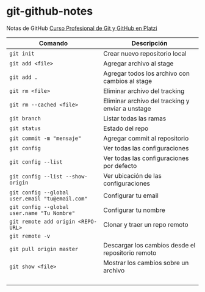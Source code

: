 # git-github-notes
Notas de GitHub
[Curso Profesional de Git y GitHub en Platzi](https://platzi.com/clases/git-github/)


| Comando | Descripción |
|---------|-------------|
|`git init`|Crear nuevo repositorio local|
|`git add <file>`|Agregar archivo al stage|
|`git add .`|Agregar todos los archivo con cambios al stage|
|`git rm <file>`|Eliminar archivo del tracking|
|`git rm --cached <file>`|Eliminar archivo del tracking y enviar a unstage|
|`git branch`|Listar todas las ramas|
|`git status`|Estado del repo|
|`git commit -m "mensaje"`|Agregar commit al repositorio|
|`git config`|Ver todas las configuraciones|
|`git config --list`|Ver todas las configuraciones por defecto|
|`git config --list --show-origin`|Ver ubicación de las configuraciones|
|`git config --global user.email "tu@email.com"`|Configurar tu email|
|`git config --global user.name "Tu Nombre"`|Configurar tu nombre|
|`git remote add origin <REPO-URL>`|Clonar y traer un repo remoto|
|`git remote -v`||
|`git pull origin master`|Descargar los cambios desde el repositorio remoto|
|`git show <file>`|Mostrar los cambios sobre un archivo|
|||
|||
|||
|||